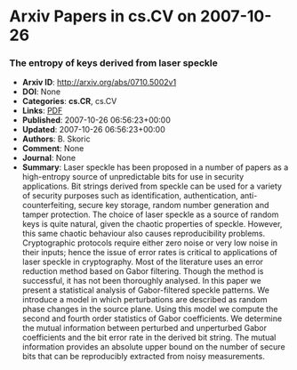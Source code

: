 # Arxiv Papers in cs.CV on 2007-10-26
### The entropy of keys derived from laser speckle
- **Arxiv ID**: http://arxiv.org/abs/0710.5002v1
- **DOI**: None
- **Categories**: **cs.CR**, cs.CV
- **Links**: [PDF](http://arxiv.org/pdf/0710.5002v1)
- **Published**: 2007-10-26 06:56:23+00:00
- **Updated**: 2007-10-26 06:56:23+00:00
- **Authors**: B. Skoric
- **Comment**: None
- **Journal**: None
- **Summary**: Laser speckle has been proposed in a number of papers as a high-entropy source of unpredictable bits for use in security applications. Bit strings derived from speckle can be used for a variety of security purposes such as identification, authentication, anti-counterfeiting, secure key storage, random number generation and tamper protection. The choice of laser speckle as a source of random keys is quite natural, given the chaotic properties of speckle. However, this same chaotic behaviour also causes reproducibility problems. Cryptographic protocols require either zero noise or very low noise in their inputs; hence the issue of error rates is critical to applications of laser speckle in cryptography. Most of the literature uses an error reduction method based on Gabor filtering. Though the method is successful, it has not been thoroughly analysed.   In this paper we present a statistical analysis of Gabor-filtered speckle patterns. We introduce a model in which perturbations are described as random phase changes in the source plane. Using this model we compute the second and fourth order statistics of Gabor coefficients. We determine the mutual information between perturbed and unperturbed Gabor coefficients and the bit error rate in the derived bit string. The mutual information provides an absolute upper bound on the number of secure bits that can be reproducibly extracted from noisy measurements.



